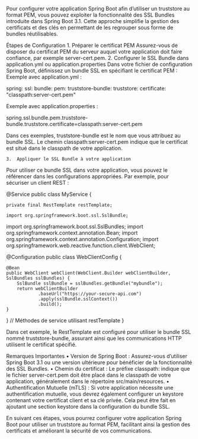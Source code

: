 Pour configurer votre application Spring Boot afin d’utiliser un truststore au format PEM, vous pouvez exploiter la fonctionnalité des SSL Bundles introduite dans Spring Boot 3.1. Cette approche simplifie la gestion des certificats et des clés en permettant de les regrouper sous forme de bundles réutilisables.

Étapes de Configuration
	1.	Préparer le certificat PEM
Assurez-vous de disposer du certificat PEM du serveur auquel votre application doit faire confiance, par exemple server-cert.pem.
	2.	Configurer le SSL Bundle dans application.yml ou application.properties
Dans votre fichier de configuration Spring Boot, définissez un bundle SSL en spécifiant le certificat PEM :
Exemple avec application.yml :

spring:
  ssl:
    bundle:
      pem:
        truststore-bundle:
          truststore:
            certificate: "classpath:server-cert.pem"

Exemple avec application.properties :

spring.ssl.bundle.pem.truststore-bundle.truststore.certificate=classpath:server-cert.pem

Dans ces exemples, truststore-bundle est le nom que vous attribuez au bundle SSL. Le chemin classpath:server-cert.pem indique que le certificat est situé dans le classpath de votre application.

	3.	Appliquer le SSL Bundle à votre application
Pour utiliser ce bundle SSL dans votre application, vous pouvez le référencer dans les configurations appropriées. Par exemple, pour sécuriser un client REST :

@Service
public class MyService {

    private final RestTemplate restTemplate;

    import org.springframework.boot.ssl.SslBundle;
import org.springframework.boot.ssl.SslBundles;
import org.springframework.context.annotation.Bean;
import org.springframework.context.annotation.Configuration;
import org.springframework.web.reactive.function.client.WebClient;

@Configuration
public class WebClientConfig {

    @Bean
    public WebClient webClient(WebClient.Builder webClientBuilder, SslBundles sslBundles) {
        SslBundle sslBundle = sslBundles.getBundle("mybundle");
        return webClientBuilder
                .baseUrl("https://your-secure-api.com")
                .apply(sslBundle.sslContext())
                .build();
    }
}
    // Méthodes de service utilisant restTemplate
}

Dans cet exemple, le RestTemplate est configuré pour utiliser le bundle SSL nommé truststore-bundle, assurant ainsi que les communications HTTP utilisent le certificat spécifié.

Remarques Importantes
	•	Version de Spring Boot : Assurez-vous d’utiliser Spring Boot 3.1 ou une version ultérieure pour bénéficier de la fonctionnalité des SSL Bundles.
	•	Chemin du certificat : Le préfixe classpath: indique que le fichier server-cert.pem doit être placé dans le classpath de votre application, généralement dans le répertoire src/main/resources.
	•	Authentification Mutuelle (mTLS) : Si votre application nécessite une authentification mutuelle, vous devrez également configurer un keystore contenant votre certificat client et sa clé privée. Cela peut être fait en ajoutant une section keystore dans la configuration du bundle SSL.

En suivant ces étapes, vous pourrez configurer votre application Spring Boot pour utiliser un truststore au format PEM, facilitant ainsi la gestion des certificats et améliorant la sécurité de vos communications.